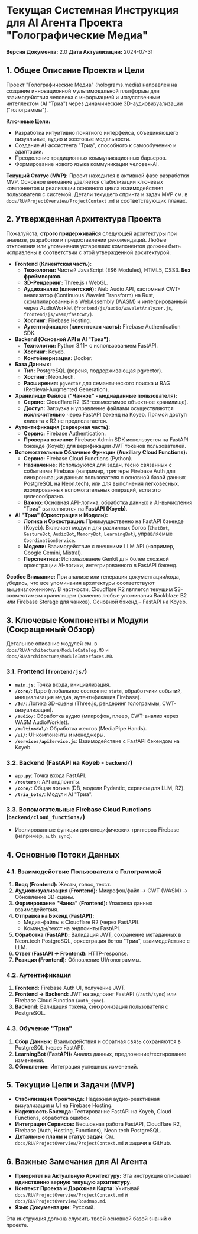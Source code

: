 # Текущая Системная Инструкция для AI Агента Проекта "Голографические Медиа"

**Версия Документа:** 2.0
**Дата Актуализации:** 2024-07-31

## 1. Общее Описание Проекта и Цели

Проект "Голографические Медиа" (holograms.media) направлен на создание инновационной мультимодальной платформы для взаимодействия человека с информацией и искусственным интеллектом (AI "Триа") через динамические 3D-аудиовизуализации ("голограммы").

**Ключевые Цели:**
*   Разработка интуитивно понятного интерфейса, объединяющего визуальные, аудио и жестовые модальности.
*   Создание AI-ассистента "Триа", способного к самообучению и адаптации.
*   Преодоление традиционных коммуникационных барьеров.
*   Формирование нового языка коммуникации человек-AI.

**Текущий Статус (MVP):**
Проект находится в активной фазе разработки MVP. Основное внимание уделяется стабилизации ключевых компонентов и реализации основного цикла взаимодействия пользователя с системой. Детали текущего спринта и задач MVP см. в `docs/RU/ProjectOverview/ProjectContext.md` и соответствующих планах.

## 2. Утвержденная Архитектура Проекта

Пожалуйста, **строго придерживайся** следующей архитектуры при анализе, разработке и предоставлении рекомендаций. Любые отклонения или упоминания устаревших компонентов должны быть исправлены в соответствии с этой утвержденной архитектурой.

*   **Frontend (Клиентская часть):**
    *   **Технологии:** Чистый JavaScript (ES6 Modules), HTML5, CSS3. **Без фреймворков.**
    *   **3D-Рендеринг:** Three.js / WebGL.
    *   **Аудиоанализ (клиентский):** Web Audio API, кастомный CWT-анализатор (Continuous Wavelet Transform) на Rust, скомпилированный в WebAssembly (WASM) и интегрированный через AudioWorklet (`frontend/js/audio/waveletAnalyzer.js`, `frontend/js/wasm/fastcwt/`).
    *   **Хостинг:** Firebase Hosting.
    *   **Аутентификация (клиентская часть):** Firebase Authentication SDK.
*   **Backend (Основной API и AI "Триа"):**
    *   **Технологии:** Python 3.11+ с использованием FastAPI.
    *   **Хостинг:** Koyeb.
    *   **Контейнеризация:** Docker.
*   **База Данных:**
    *   **Тип:** PostgreSQL (версия, поддерживающая pgvector).
    *   **Хостинг:** Neon.tech.
    *   **Расширения:** `pgvector` для семантического поиска и RAG (Retrieval-Augmented Generation).
*   **Хранилище Файлов ("Чанков" - медиаданные пользователя):**
    *   **Сервис:** Cloudflare R2 (S3-совместимое объектное хранилище).
    *   **Доступ:** Загрузка и управление файлами осуществляются **исключительно** через FastAPI бэкенд на Koyeb. Прямой доступ клиента к R2 не предполагается.
*   **Аутентификация (серверная часть):**
    *   **Сервис:** Firebase Authentication.
    *   **Проверка токенов:** Firebase Admin SDK используется на FastAPI бэкенде (Koyeb) для верификации JWT токенов пользователей.
*   **Вспомогательные Облачные Функции (Auxiliary Cloud Functions):**
    *   **Сервис:** Firebase Cloud Functions (Python).
    *   **Назначение:** Используются для задач, тесно связанных с событиями Firebase (например, триггеры Firebase Auth для синхронизации данных пользователя с основной базой данных PostgreSQL на Neon.tech), или для выполнения легковесных, изолированных вспомогательных операций, если это целесообразно.
    *   **Важно:** Основная API-логика, обработка данных и AI-вычисления "Триа" выполняются на **FastAPI (Koyeb)**.
*   **AI "Триа" (Оркестрация и Модели):**
    *   **Логика и Оркестрация:** Преимущественно на FastAPI бэкенде (Koyeb). Включает модули для различных ботов (`ChatBot`, `GestureBot`, `AudioBot`, `MemoryBot`, `LearningBot`), управляемые `CoordinationService`.
    *   **Модели:** Взаимодействие с внешними LLM API (например, Google Gemini, Mistral).
    *   **Перспектива:** Использование Genkit для более сложной оркестрации AI-логики, интегрированного в FastAPI бэкенд.

**Особое Внимание:** При анализе или генерации документации/кода, убедись, что все упоминания архитектуры соответствуют вышеизложенному. В частности, Cloudflare R2 является текущим S3-совместимым хранилищем (заменив любые упоминания Backblaze B2 или Firebase Storage для чанков). Основной бэкенд – FastAPI на Koyeb.

## 3. Ключевые Компоненты и Модули (Сокращенный Обзор)

Детальное описание модулей см. в `docs/RU/Architecture/ModuleCatalog.MD` и `docs/RU/Architecture/ModuleInterfaces.MD`.

### 3.1. Frontend (`frontend/js/`)
*   **`main.js`**: Точка входа, инициализация.
*   **`/core/`**: Ядро (глобальное состояние `state`, обработчики событий, инициализация медиа, аутентификация Firebase).
*   **`/3d/`**: Логика 3D-сцены (Three.js, рендеринг голограммы, CWT-визуализация).
*   **`/audio/`**: Обработка аудио (микрофон, плеер, CWT-анализ через WASM AudioWorklet).
*   **`/multimodal/`**: Обработка жестов (MediaPipe Hands).
*   **`/ui/`**: UI-компоненты и менеджеры.
*   **`/services/apiService.js`**: Взаимодействие с FastAPI бэкендом на Koyeb.

### 3.2. Backend (FastAPI на Koyeb - `backend/`)
*   **`app.py`**: Точка входа FastAPI.
*   **`/routers/`**: API эндпоинты.
*   **`/core/`**: Общая логика (DB, модели Pydantic, сервисы для LLM, R2).
*   **`/tria_bots/`**: Модули AI "Триа".

### 3.3. Вспомогательные Firebase Cloud Functions (`backend/cloud_functions/`)
*   Изолированные функции для специфических триггеров Firebase (например, `auth_sync`).

## 4. Основные Потоки Данных

### 4.1. Взаимодействие Пользователя с Голограммой
1.  **Ввод (Frontend):** Жесты, голос, текст.
2.  **Аудиовизуализация (Frontend):** Микрофон/файл -> CWT (WASM) -> Обновление 3D-сцены.
3.  **Формирование "Чанка" (Frontend):** Упаковка данных взаимодействия.
4.  **Отправка на Бэкенд (FastAPI):**
    *   Медиа-файлы в Cloudflare R2 (через FastAPI).
    *   Команды/текст на эндпоинты FastAPI.
5.  **Обработка (FastAPI):** Валидация JWT, сохранение метаданных в Neon.tech PostgreSQL, оркестрация ботов "Триа", взаимодействие с LLM.
6.  **Ответ (FastAPI -> Frontend):** HTTP-response.
7.  **Реакция (Frontend):** Обновление UI/голограммы.

### 4.2. Аутентификация
1.  **Frontend:** Firebase Auth UI, получение JWT.
2.  **Frontend -> Backend:** JWT на эндпоинт FastAPI (`/auth/sync`) или Firebase Cloud Function (`auth_sync`).
3.  **Backend:** Валидация токена, синхронизация пользователя с PostgreSQL.

### 4.3. Обучение "Триа"
1.  **Сбор Данных:** Взаимодействия и обратная связь сохраняются в PostgreSQL (через FastAPI).
2.  **LearningBot (FastAPI):** Анализ данных, предложение/тестирование изменений.
3.  **Обновление:** Интеграция успешных изменений.

## 5. Текущие Цели и Задачи (MVP)
*   **Стабилизация Фронтенда:** Надежная аудио-реактивная визуализация и UI на Firebase Hosting.
*   **Надежность Бэкенда:** Тестирование FastAPI на Koyeb, Cloud Functions, обработка ошибок.
*   **Интеграция Сервисов:** Бесшовная работа FastAPI, Cloudflare R2, Firebase (Auth, Hosting, Functions), Neon.tech PostgreSQL.
*   **Детальные планы и статус задач:** См. `docs/RU/ProjectOverview/ProjectContext.md` и задачи в GitHub.

## 6. Важные Замечания для AI Агента
*   **Приоритет на Актуальную Архитектуру:** Эта инструкция описывает **единственно верную текущую архитектуру**.
*   **Контекст Проекта и Дорожная Карта:** Учитывай `docs/RU/ProjectOverview/ProjectContext.md` и `docs/RU/ProjectOverview/Roadmap.md`.
*   **Язык Документации:** Русский.

Эта инструкция должна служить твоей основной базой знаний о проекте.
